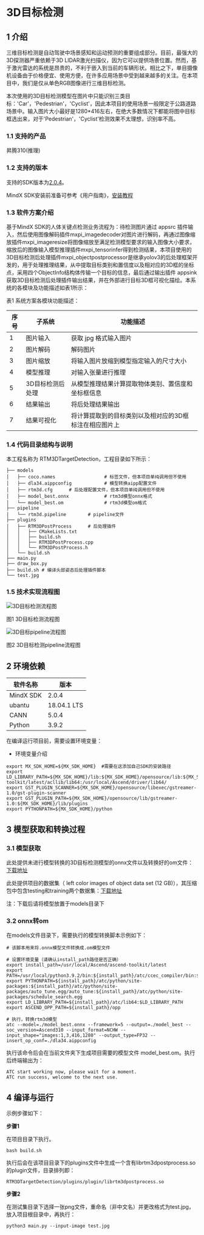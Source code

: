 # 3D目标检测

## 1 介绍
三维目标检测是自动驾驶中场景感知和运动预测的重要组成部分。目前，最强大的3D探测器严重依赖于3D LIDAR激光扫描仪，因为它可以提供场景位置。然而，基于激光雷达的系统是昂贵的，不利于嵌入到当前的车辆形状。相比之下，单目摄像机设备由于价格便宜、使用方便，在许多应用场景中受到越来越多的关注。在本项目中，我们是仅从单色RGB图像进行三维目标检测。

本次使用的3D目标检测模型在图片中只能识别三类目标：'Car'，'Pedestrian'，'Cyclist'，因此本项目的使用场景一般限定于公路道路场景中。输入图片大小最好是1280*416左右，在绝大多数情况下都能将图中目标框选出来，对于'Pedestrian'，'Cyclist'检测效果不太理想，识别率不高。

### 1.1 支持的产品

昇腾310(推理)

### 1.2 支持的版本

支持的SDK版本为[2.0.4](https://www.hiascend.com/software/Mindx-sdk)。

MindX SDK安装前准备可参考《用户指南》，[安装教程](https://gitee.com/ascend/mindxsdk-referenceapps/blob/master/docs/quickStart/1-1安装SDK开发套件.md)

### 1.3 软件方案介绍

基于MindX SDK的人体关键点检测业务流程为：待检测图片通过 appsrc 插件输入，然后使用图像解码插件mxpi_imagedecoder对图片进行解码，再通过图像缩放插件mxpi_imageresize将图像缩放至满足检测模型要求的输入图像大小要求，缩放后的图像输入模型推理插件mxpi_tensorinfer得到检测结果，本项目使用的3D目标检测后处理插件mxpi_objectpostprocessor是继承yolov3的后处理框架开发的，用于处理推理结果，从中提取目标类别和置信度以及相对应的3D框的坐标点，采用四个ObjectInfo结构体传输一个目标的信息，最后通过输出插件 appsink 获取3D目标检测后处理插件输出结果，并在外部进行目标3D框可视化描绘。本系统的各模块及功能描述如表1所示：

表1 系统方案各模块功能描述：

| 序号 | 子系统           | 功能描述                                               |
| ---- | ---------------- | ------------------------------------------------------ |
| 1    | 图片输入         | 获取 jpg 格式输入图片                                  |
| 2    | 图片解码         | 解码图片                                               |
| 3    | 图片缩放         | 将输入图片放缩到模型指定输入的尺寸大小                 |
| 4    | 模型推理         | 对输入张量进行推理                                     |
| 5    | 3D目标检测后处理 | 从模型推理结果计算提取物体类别、置信度和坐标框信息     |
| 6    | 结果输出         | 将后处理结果输出                                       |
| 7    | 结果可视化       | 将计算提取到的目标类别以及相对应的3D框标注在相应图片上 |

### 1.4 代码目录结构与说明

本工程名称为 RTM3DTargetDetection，工程目录如下所示：

```
├── models
│   ├── coco.names                  # 标签文件，但本项目单纯调用但不使用
│   ├── dla34.aippconfig            # 模型转换aipp配置文件
│   ├── rtm3d.cfg      # 后处理配置文件，但本项目单纯调用但不使用
│   ├── model_best.onnx             # rtm3d模型onnx格式
│   └── model_best.om               # rtm3d模型om格式
├── pipeline
│   └── rtm3d.pipeline        # pipeline文件
├── plugins
│   ├── RTM3DPostProcess      # 后处理插件
│   │   ├── CMakeLists.txt
│   │   ├── build.sh
│   │   ├── RTM3DPostProcess.cpp
│   │   └── RTM3DPostProcess.h
│   └── build.sh
├── main.py
├── draw_box.py
├── build.sh # 编译头部姿态后处理插件脚本
└── test.jpg
```



### 1.5 技术实现流程图

![3D目标检测流程图](https://gitee.com/zhiwei-liao/mindxsdk-referenceapps/raw/master/contrib/RTM3DTargetDetection/images/3D%E7%9B%AE%E6%A0%87%E6%A3%80%E6%B5%8B%E6%B5%81%E7%A8%8B%E5%9B%BE.png)

图1 3D目标检测流程图

![3D目标pipeline流程图](https://gitee.com/zhiwei-liao/mindxsdk-referenceapps/raw/master/contrib/RTM3DTargetDetection/images/3D%E7%9B%AE%E6%A0%87pipeline%E6%B5%81%E7%A8%8B%E5%9B%BE.png)

图2 3D目标检测pipeline流程图

## 2 环境依赖

| 软件名称  | 版本        |
| --------- | ----------- |
| MindX SDK | 2.0.4       |
| ubantu    | 18.04.1 LTS |
| CANN      | 5.0.4       |
| Python    | 3.9.2       |

在编译运行项目前，需要设置环境变量：

- 环境变量介绍

```
export MX_SDK_HOME=${MX_SDK_HOME}  #需要在这添加自己SDK的安装路径
export LD_LIBRARY_PATH=${MX_SDK_HOME}/lib:${MX_SDK_HOME}/opensource/lib:${MX_SDK_HOME}/opensource/lib64:/usr/local/Ascend/ascend-toolkit/latest/acllib/lib64:/usr/local/Ascend/driver/lib64/
export GST_PLUGIN_SCANNER=${MX_SDK_HOME}/opensource/libexec/gstreamer-1.0/gst-plugin-scanner
export GST_PLUGIN_PATH=${MX_SDK_HOME}/opensource/lib/gstreamer-1.0:${MX_SDK_HOME}/lib/plugins
export PYTHONPATH=${MX_SDK_HOME}/python
```

## 3 模型获取和转换过程

### 3.1 模型获取

此处提供未进行模型转换的3D目标检测模型的onnx文件以及转换好的om文件：[下载地址](https://mindx.sdk.obs.cn-north-4.myhuaweicloud.com/mindxsdk-referenceapps%20/contrib/RTM3DTargetDetection/model.zip)

此处提供项目的数据集（ left color images of object data set (12 GB)），其压缩包中包含testing和training两个数据集：[下载地址](http://www.cvlibs.net/datasets/kitti/eval_object.php?obj_benchmark=3d)

注：下载后请将模型放置于models目录下

### 3.2 onnx转om

在models文件目录下，需要执行的模型转换脚本示例如下：

```
# 该脚本用来将.onnx模型文件转换成.om模型文件

# 设置环境变量（请确认install_path路径是否正确）
export install_path=/usr/local/Ascend/ascend-toolkit/latest
export PATH=/usr/local/python3.9.2/bin:${install_path}/atc/ccec_compiler/bin:${install_path}/atc/bin:$PATH
export PYTHONPATH=${install_path}/atc/python/site-packages:${install_path}/atc/python/site-packages/auto_tune.egg/auto_tune:${install_path}/atc/python/site-packages/schedule_search.egg
export LD_LIBRARY_PATH=${install_path}/atc/lib64:$LD_LIBRARY_PATH
export ASCEND_OPP_PATH=${install_path}/opp

# 执行，转换rtm3d模型
atc --model=./model_best.onnx --framework=5 --output=./model_best --soc_version=Ascend310 --input_format=NCHW --input_shape="images:1,3,416,1280" --output_type=FP32 --insert_op_conf=./dla34.aippconfig
```

执行该命令后会在当前文件夹下生成项目需要的模型文件 model_best.om。执行后终端输出为：

```
ATC start working now, please wait for a moment.
ATC run success, welcome to the next use.
```



## 4 编译与运行
示例步骤如下：

**步骤1** 

在项目目录下执行。

```
bash build.sh
```

执行后会在该项目目录下的plugins文件中生成一个含有librtm3dpostprocess.so的plugin文件，目录排列即：

```
RTM3DTargetDetection/plugins/plugin/librtm3dpostprocess.so
```

**步骤2** 

在测试集目录下选择一张png文件，重命名（非中文名）并更改格式为test.jpg，放入项目根目录中，再执行：

```
python3 main.py --input-image test.jpg
```